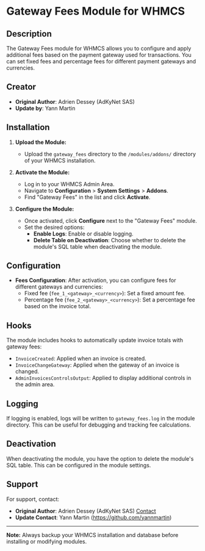# Gateway Fees Module for WHMCS

## Description

The Gateway Fees module for WHMCS allows you to configure and apply additional fees based on the payment gateway used for transactions. You can set fixed fees and percentage fees for different payment gateways and currencies.

## Creator

- **Original Author**: Adrien Dessey (AdKyNet SAS)
- **Update by**: Yann Martin

## Installation

1. **Upload the Module:**
   - Upload the `gateway_fees` directory to the `/modules/addons/` directory of your WHMCS installation.

2. **Activate the Module:**
   - Log in to your WHMCS Admin Area.
   - Navigate to **Configuration** > **System Settings** > **Addons**.
   - Find "Gateway Fees" in the list and click **Activate**.

3. **Configure the Module:**
   - Once activated, click **Configure** next to the "Gateway Fees" module.
   - Set the desired options:
     - **Enable Logs**: Enable or disable logging.
     - **Delete Table on Deactivation**: Choose whether to delete the module's SQL table when deactivating the module.

## Configuration

- **Fees Configuration**: After activation, you can configure fees for different gateways and currencies:
  - Fixed fee (`fee_1_<gateway>_<currency>`): Set a fixed amount fee.
  - Percentage fee (`fee_2_<gateway>_<currency>`): Set a percentage fee based on the invoice total.

## Hooks

The module includes hooks to automatically update invoice totals with gateway fees:
- `InvoiceCreated`: Applied when an invoice is created.
- `InvoiceChangeGateway`: Applied when the gateway of an invoice is changed.
- `AdminInvoicesControlsOutput`: Applied to display additional controls in the admin area.

## Logging

If logging is enabled, logs will be written to `gateway_fees.log` in the module directory. This can be useful for debugging and tracking fee calculations.

## Deactivation

When deactivating the module, you have the option to delete the module's SQL table. This can be configured in the module settings.

## Support

For support, contact:
- **Original Author**: Adrien Dessey (AdKyNet SAS) [Contact](https://www.adkynet.com/en)
- **Update Contact**: Yann Martin (https://github.com/yannmartin)

---

**Note:** Always backup your WHMCS installation and database before installing or modifying modules.
